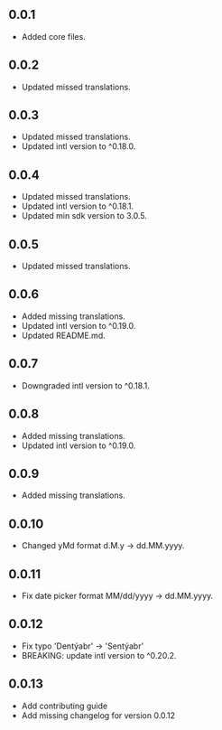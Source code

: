 ## 0.0.1

* Added core files.

## 0.0.2

* Updated missed translations.

## 0.0.3

* Updated missed translations.
* Updated intl version to ^0.18.0.

## 0.0.4

* Updated missed translations.
* Updated intl version to ^0.18.1.
* Updated min sdk version to 3.0.5.

## 0.0.5

* Updated missed translations.

## 0.0.6

* Added missing translations.
* Updated intl version to ^0.19.0.
* Updated README.md.

## 0.0.7

* Downgraded intl version to ^0.18.1.

## 0.0.8

* Added missing translations.
* Updated intl version to ^0.19.0.

## 0.0.9

* Added missing translations.

## 0.0.10

* Changed yMd format d.M.y -> dd.MM.yyyy.

## 0.0.11

* Fix date picker format MM/dd/yyyy -> dd.MM.yyyy.

## 0.0.12

* Fix typo 'Dentýabr' -> 'Sentýabr'
* BREAKING: update intl version to ^0.20.2.

## 0.0.13

* Add contributing guide
* Add missing changelog for version 0.0.12
